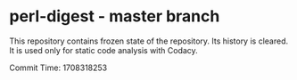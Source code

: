 # perl-digest - master branch

This repository contains frozen state of the repository.
Its history is cleared. It is used only for static code
analysis with Codacy.

Commit Time: 1708318253